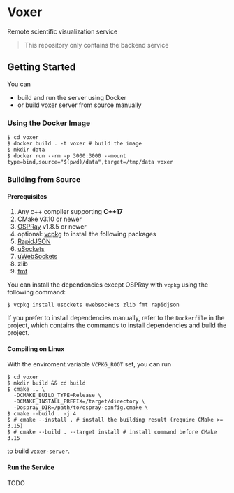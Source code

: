 # Voxer

Remote scientific visualization service

> This repository only contains the backend service

## Getting Started

You can
- build and run the server using Docker 
- or build voxer server from source manually

### Using the Docker Image

``` shell
$ cd voxer
$ docker build . -t voxer # build the image
$ mkdir data
$ docker run --rm -p 3000:3000 --mount type=bind,source="$(pwd)/data",target=/tmp/data voxer
```

### Building from Source

#### Prerequisites
1. Any c++ compiler supporting **C++17**
1. CMake v3.10 or newer
1. [OSPRay](http://www.ospray.org) v1.8.5 or newer
1. optional: [vcpkg](https://github.com/microsoft/vcpkg) to install the following packages
1. [RapidJSON](https://github.com/Tencent/rapidjson)
1. [uSockets](https://github.com/uNetworking/uSockets)
1. [uWebSockets](https://github.com/uNetworking/uWebSockets)
1. zlib
1. [fmt](https://github.com/fmtlib/fmt)

You can install the dependencies except OSPRay with `vcpkg` using the following command:
```
$ vcpkg install usockets uwebsockets zlib fmt rapidjson
``` 

If you prefer to install dependencies manually, refer to the `Dockerfile` in the project,
which contains the commands to install dependencies and build the project.

#### Compiling on Linux

With the enviroment variable `VCPKG_ROOT` set, you can run

``` shell
$ cd voxer
$ mkdir build && cd build
$ cmake .. \
  -DCMAKE_BUILD_TYPE=Release \
  -DCMAKE_INSTALL_PREFIX=/target/directory \
  -Dospray_DIR=/path/to/ospray-config.cmake \
$ cmake --build . -j 4
$ # cmake --install . # install the building result (require CMake >= 3.15)
$ # cmake --build . --target install # install command before CMake 3.15
```

to build `voxer-server`.

#### Run the Service

TODO
